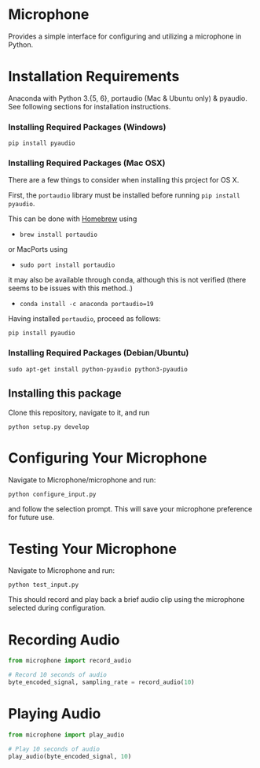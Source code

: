 # Microphone

Provides a simple interface for configuring and utilizing a microphone in Python.

# Installation Requirements
Anaconda with Python 3.{5, 6}, portaudio (Mac & Ubuntu only) & pyaudio. See following sections for installation instructions.

### Installing Required Packages (Windows)
```shell
pip install pyaudio
```


### Installing Required Packages (Mac OSX)
There are a few things to consider when installing this project for OS X.

First, the `portaudio` library must be installed before running `pip install pyaudio`.

This can be done with [Homebrew](https://brew.sh/) using
 - `brew install portaudio`

or MacPorts using
  - `sudo port install portaudio`

it may also be available through conda, although this is not verified (there seems to be issues with this method..)
  - `conda install -c anaconda portaudio=19`

Having installed `portaudio`, proceed as follows:
```shell
pip install pyaudio
```

### Installing Required Packages (Debian/Ubuntu)
```shell
sudo apt-get install python-pyaudio python3-pyaudio
```


## Installing this package
Clone this repository, navigate to it, and run

```shell
python setup.py develop
```

# Configuring Your Microphone
Navigate to Microphone/microphone and run:
```shell
python configure_input.py
```
and follow the selection prompt. This will save your microphone preference for future use.

# Testing Your Microphone
Navigate to Microphone and run:
```shell
python test_input.py
```
This should record and play back a brief audio clip using the microphone selected during configuration.

# Recording Audio
```python
from microphone import record_audio

# Record 10 seconds of audio
byte_encoded_signal, sampling_rate = record_audio(10)
```

# Playing Audio
```python
from microphone import play_audio

# Play 10 seconds of audio
play_audio(byte_encoded_signal, 10)
```
